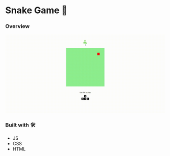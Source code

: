 # Snake Game 🐍

### Overview
<img src="./readme/screencast-nimbus-capture-2021.11.18-16_30_52.gif">


### Built with 🛠
- JS
- CSS
- HTML
